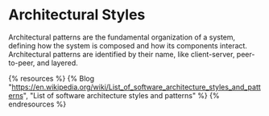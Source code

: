 # Architectural Styles

Architectural patterns are the fundamental organization of a system, defining how the system is composed and how its components interact. Architectural patterns are identified by their name, like client-server, peer-to-peer, and layered.

{% resources %}
  {% Blog "https://en.wikipedia.org/wiki/List_of_software_architecture_styles_and_patterns", "List of software architecture styles and patterns" %}
{% endresources %}
